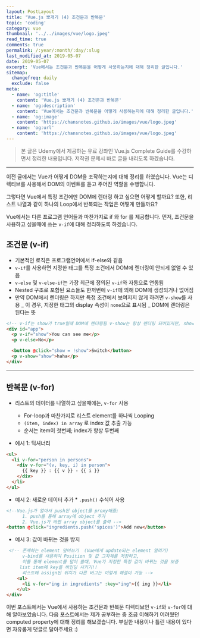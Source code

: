 ```yaml
---
layout: PostLayout
title: 'Vue.js 뽀개기 (4) 조건문과 반복문'
topic: 'coding'
category: vue
thumbnail: '../../images/vue/logo.jpeg'
read_time: true
comments: true
permalink: /:year/:month/:day/:slug
last_modified_at: 2019-05-07
date: 2019-05-07
excerpt: 'Vue에서는 조건문과 반복문을 어떻게 사용하는지에 대해 정리한 글입니다.'
sitemap:
  changefreq: daily
  exclude: false
meta:
  - name: 'og:title'
    content: 'Vue.js 뽀개기 (4) 조건문과 반복문'
  - name: 'og:description'
    content: 'Vue에서는 조건문과 반복문을 어떻게 사용하는지에 대해 정리한 글입니다.'
  - name: 'og:image'
    content: 'https://chansnotes.github.io/images/vue/logo.jpeg'
  - name: 'og:url'
    content: 'https://chansnotes.github.io/images/vue/logo.jpeg'
---
```


> 본 글은 Udemy에서 제공하는 유료 강좌인 Vue.js Complete Guide를 수강하면서 정리한 내용입니다. 저작권 문제시 바로 글을 내리도록 하겠습니다.

---

이전 글에서는 Vue가 어떻게 DOM을 조작하는지에 대해 정리를 하였습니다. Vue는 디렉티브를 사용해서 DOM의 이벤트를 듣고 주어진 역할을 수행합니다.

그렇다면 Vue에서 특정 조건에만 DOM에 렌더링 하고 싶으면 어떻게 할까요?
또한, 리스트 나열과 같이 하나의 Loop에서 반복되는 작업은 어떻게 만들까요?

Vue에서는 다른 프로그램 언어들과 마찬가지로 if 와 for 를 제공합니다.
먼저, 조건문을 사용하고 싶을때에 쓰는 `v-if`에 대해 정리하도록 하겠습니다.

## 조건문 (v-if)

- 기본적인 로직은 프로그램언어에서 if-else와 같음
- `v-if`를 사용하면 지정한 태그를 특정 조건에서 DOM에 렌더링이 안되게 없앨 수 있음
- `v-else` 및 `v-else-if`는 가장 최근에 정의된 `v-if`와 자동으로 연동됨
- Nested 구조로 포함된 요소들도 한꺼번에 `v-if`에 의해 DOM에 생성되거나 없어짐
- 만약 DOM에서 렌더링은 하지만 특정 조건에서 보여지지 않게 하려면 `v-show`를 사용
  _ 이 경우, 지정한 태그의 display 속성이 `none`으로 표시됨
  _ DOM에 렌더링은 된다는 뜻

```html
<!-- v-if는 show가 true일때 DOM에 렌더링됨 v-show는 항상 렌더링 되어있지만, show가 false면 display 속성이 none으로 변경됨 -->
<div id="app">
  <p v-if="show">You can see me</p>
  <p v-else>No</p>

  <button @click="show = !show">Switch</button>
  <p v-show="show">haha</p>
</div>
```

---

## 반복문 (v-for)

- 리스트의 데이터를 나열하고 싶을때에는, `v-for` 사용

  - For-loop과 마찬가지로 리스트 element를 하나씩 Looping
  - `(item, index) in array` 로 index 값 추출 가능
  - 순서는 item이 첫번째; index가 항상 두번째

- 예시 1: 딕셔너리

```html
<ul>
  <li v-for="person in persons">
    <div v-for="(v, key, i) in person">
      {{ key }} : {{ v }} - {{ i }}
    </div>
  </li>
</ul>
```

- 예시 2: 새로운 데이터 추가 \* `.push()` 수식어 사용

```html
<!--Vue.js가 알아서 push된 object를 proxy해줌;
      1. push를 통해 array에 object 추가
      2. Vue.js가 바뀐 array object를 출력 -->
<button @click="ingredients.push('spices')">Add new</button>
```

- 예시 3: 값이 바뀌는 것을 방지

```html
 <!-- 존재하는 element 덮어쓰기  (Vue에게 update되는 element 알리기)
      v-bind를 사용하여 Position 및 값 그자체를 저장하고,
      이를 통해 element를 덮어 쓸때, Vue가 지정한 특정 값이 바뀌는 것을 보증
     list item에 key를 바인딩 시키기!!
      리스트에 assign된 위치가 다른 버그는 이렇게 해결이 가능 -->
    <ul>
      <li v-for="ing in ingredients" :key="ing">{{ ing }}</li>
    </ul>
</div>
```

이번 포스트에서는 Vue에서 사용하는 조건문과 반복문 디렉티브인 `v-if`와 `v-for`에 대해 알아보았습니다.
다음 포스트에서는 제가 공부하는 중 조금 이해하기 어려웠던 computed property에 대해 정리를 해보겠습니다.
부실한 내용이나 틀린 내용이 있다면 자유롭게 댓글로 달아주세요 :)
